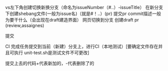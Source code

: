 vs左下角创建切换新换分支（命名为issueNumber（#..）-issueTitle）
在新分支下创建shebang文件(一般为issue名)（就是#！..）(pr)
提交pr commit描述一般为要干什么（会出现在draft建造界面）
网页切换到分支
创建draft pr (review,assaignes)

提交

CI
完成任务提交到当前（新建）分支上，进行CI（本地测试）[要确定文件存在并且可执行 unit-test.sh是测试文件不可更改]


提交上去的代码+代表新加的，-代表删除了的